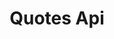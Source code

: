 ---
title: Quotes Api
open-api-url: https://rest.trackmatic.co.za/api/v2/usage/docs/latest
layout: open-api
---